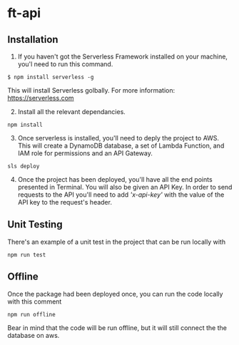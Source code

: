 # ft-api

## Installation
1. If you haven't got the Serverless Framework installed on your machine, you'l need to run this command. 

```
$ npm install serverless -g
```
This will install Serverless golbally. For more information: https://serverless.com

2. Install all the relevant dependancies.
```
npm install
```

3. Once serverless is installed, you'll need to deply the project to AWS. This will create a DynamoDB database, a set of Lambda Function, and IAM role for permissions and an API Gateway.
```
sls deploy
```

4. Once the project has been deployed, you'll have all the end points presented in Terminal. You will also be given an API Key.
In order to send requests to the API you'll need to add *'x-api-key'* with the value of the API key to the request's header.

## Unit Testing
There's an example of a unit test in the project that can be run locally with
```
npm run test
```

## Offline
Once the package had been deployed once, you can run the code locally with this comment
```
npm run offline
```
Bear in mind that the code will be run offline, but it will still connect the the database on aws.
